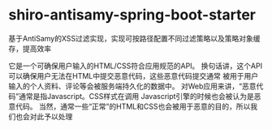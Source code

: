 # shiro-antisamy-spring-boot-starter

基于AntiSamy的XSS过滤实现，实现可按路径配置不同过滤策略以及策略对象缓存，提高效率


它是一个可确保用户输入的HTML/CSS符合应用规范的API。
换句话讲，这个API可以确保用户无法在HTML中提交恶意代码，这些恶意代码提交通常 被用于用户输入的个人资料、评论等会被服务端持久化的数据中。
对Web应用来讲，“恶意代码”通常是指Javascript。CSS样式在调用 Javascript引擎的时候也会被认为是恶意代码。
当然，通常一些“正常”的HTML和CSS也会被用于恶意的目的，所以我们也会对此予以处理
			